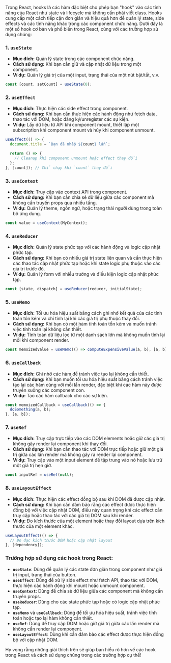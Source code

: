 Trong React, hooks là các hàm đặc biệt cho phép bạn "hook" vào các tính năng của React như state và lifecycle mà không cần phải viết class. Hooks cung cấp một cách tiếp cận đơn giản và hiệu quả hơn để quản lý state, side effects và các tính năng khác trong các component chức năng. Dưới đây là một số hook cơ bản và phổ biến trong React, cùng với các trường hợp sử dụng chúng:

### 1. `useState`
- **Mục đích:** Quản lý state trong các component chức năng.
- **Cách sử dụng:** Khi bạn cần giữ và cập nhật dữ liệu trong một component.
- **Ví dụ:** Quản lý giá trị của một input, trạng thái của một nút bật/tắt, v.v.

```jsx
const [count, setCount] = useState(0);
```

### 2. `useEffect`
- **Mục đích:** Thực hiện các side effect trong component.
- **Cách sử dụng:** Khi bạn cần thực hiện các hành động như fetch data, thao tác với DOM, hoặc đăng ký/unregister các sự kiện.
- **Ví dụ:** Lấy dữ liệu từ API khi component mount, thiết lập một subscription khi component mount và hủy khi component unmount.

```jsx
useEffect(() => {
  document.title = `Bạn đã nhấp ${count} lần`;

  return () => {
    // Cleanup khi component unmount hoặc effect thay đổi
  };
}, [count]); // Chỉ chạy khi `count` thay đổi
```

### 3. `useContext`
- **Mục đích:** Truy cập vào context API trong component.
- **Cách sử dụng:** Khi bạn cần chia sẻ dữ liệu giữa các component mà không cần truyền props qua nhiều tầng.
- **Ví dụ:** Quản lý theme, ngôn ngữ, hoặc trạng thái người dùng trong toàn bộ ứng dụng.

```jsx
const value = useContext(MyContext);
```

### 4. `useReducer`
- **Mục đích:** Quản lý state phức tạp với các hành động và logic cập nhật phức tạp.
- **Cách sử dụng:** Khi bạn có nhiều giá trị state liên quan và cần thực hiện các thao tác cập nhật phức tạp hoặc khi state logic phụ thuộc vào các giá trị trước đó.
- **Ví dụ:** Quản lý form với nhiều trường và điều kiện logic cập nhật phức tạp.

```jsx
const [state, dispatch] = useReducer(reducer, initialState);
```

### 5. `useMemo`
- **Mục đích:** Tối ưu hóa hiệu suất bằng cách ghi nhớ kết quả của các tính toán tốn kém và chỉ tính lại khi các giá trị phụ thuộc thay đổi.
- **Cách sử dụng:** Khi bạn có một hàm tính toán tốn kém và muốn tránh việc tính toán lại không cần thiết.
- **Ví dụ:** Tính toán dữ liệu lọc từ một danh sách lớn mà không muốn tính lại mỗi khi component render.

```jsx
const memoizedValue = useMemo(() => computeExpensiveValue(a, b), [a, b]);
```

### 6. `useCallback`
- **Mục đích:** Ghi nhớ các hàm để tránh việc tạo lại không cần thiết.
- **Cách sử dụng:** Khi bạn muốn tối ưu hóa hiệu suất bằng cách tránh việc tạo lại các hàm cùng với mỗi lần render, đặc biệt khi các hàm này được truyền xuống các component con.
- **Ví dụ:** Tạo các hàm callback cho các sự kiện.

```jsx
const memoizedCallback = useCallback(() => {
  doSomething(a, b);
}, [a, b]);
```

### 7. `useRef`
- **Mục đích:** Truy cập trực tiếp vào các DOM elements hoặc giữ các giá trị không gây render lại component khi thay đổi.
- **Cách sử dụng:** Khi bạn cần thao tác với DOM trực tiếp hoặc giữ một giá trị giữa các lần render mà không gây ra render lại component.
- **Ví dụ:** Truy cập vào một input element để tập trung vào nó hoặc lưu trữ một giá trị hẹn giờ.

```jsx
const inputRef = useRef(null);
```

### 8. `useLayoutEffect`
- **Mục đích:** Thực hiện các effect đồng bộ sau khi DOM đã được cập nhật.
- **Cách sử dụng:** Khi bạn cần đảm bảo rằng các effect được thực hiện đồng bộ với việc cập nhật DOM, điều này quan trọng khi các effect cần truy cập hoặc thao tác với các giá trị DOM sau khi render.
- **Ví dụ:** Đo kích thước của một element hoặc thay đổi layout dựa trên kích thước của một element khác.

```jsx
useLayoutEffect(() => {
  // Đo đạc kích thước DOM hoặc cập nhật layout
}, [dependency]);
```

### Trường hợp sử dụng các hook trong React:

- **`useState`**: Dùng để quản lý các state đơn giản trong component như giá trị input, trạng thái của button.
- **`useEffect`**: Dùng để xử lý side effect như fetch API, thao tác với DOM, thực hiện các hành động khi mount hoặc unmount component.
- **`useContext`**: Dùng để chia sẻ dữ liệu giữa các component mà không cần truyền props.
- **`useReducer`**: Dùng cho các state phức tạp hoặc có logic cập nhật phức tạp.
- **`useMemo`** và **`useCallback`**: Dùng để tối ưu hóa hiệu suất, tránh việc tính toán hoặc tạo lại hàm không cần thiết.
- **`useRef`**: Dùng để truy cập DOM hoặc giữ giá trị giữa các lần render mà không cần render lại component.
- **`useLayoutEffect`**: Dùng khi cần đảm bảo các effect được thực hiện đồng bộ với cập nhật DOM.

Hy vọng rằng những giải thích trên sẽ giúp bạn hiểu rõ hơn về các hook trong React và cách sử dụng chúng trong các trường hợp cụ thể!